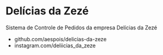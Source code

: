 # Delícias da Zezé
Sistema de Controle de Pedidos da empresa Delícias da Zezé

- github.com/aespois/delicias-da-zeze
- instagram.com/deliicias_da_zeze